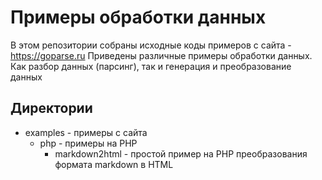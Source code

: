 # Примеры обработки данных

В этом репозитории собраны исходные коды примеров с сайта - https://goparse.ru
Приведены различные примеры обработки данных. Как разбор данных (парсинг), так и генерация и преобразование данных

## Директории

 * examples - примеры с сайта
	* php - примеры на PHP
		* markdown2html - простой пример на PHP преобразования формата markdown в HTML